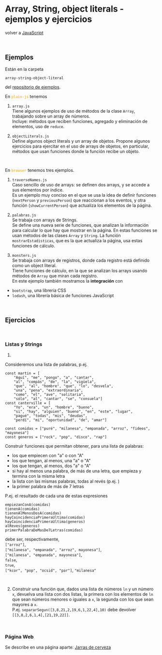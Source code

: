 # Array, String, object literals - ejemplos y ejercicios

volver a [JavaScript](./javascript-intro.md)

<br/>

## Ejemplos
Están en la carpeta 
```
array-string-object-literal
```
del [repositorio de ejemplos](https://github.com/obj2-material/javascript-dom).

En <span style="color: orange">`plain-js`</span> tenemos
1. `array.js`   
  Tiene algunos ejemplos de uso de métodos de la clase `Array`, trabajando sobre un array de números.  
  Incluye: métodos que reciben funciones, agregado y eliminación de elementos, uso de `reduce`.

2. `objectLiterals.js`  
  Define algunos object literals y un array de objetos.
  Propone algunos ejercicios para ejercitar en el uso de arrays de objetos, en particular, métodos que usan funciones donde la función recibe un objeto.

<br/>

En <span style="color: orange">`browser`</span> tenemos tres ejemplos.
1. `traverseNames.js`  
  Caso sencillo de uso de arrays: se definen dos arrays, y se accede a sus elementos por índice.  
  Es un ejemplo muy conciso en el que se usa la idea de definir funciones (`nextPerson` y `previousPerson`) que reaccionan a los eventos, y otra función (`showCurrentPerson`) que actualiza los elementos de la página.

2. `palabras.js`  
  Se trabaja con arrays de Strings.  
  Se define una nueva serie de funciones, que analizan la información para calcular lo que hay que mostrar en la página. 
  En estas funciones se usan métodos de las clases `Array` y `String`.
  La función `mostrarEstadisticas`, que es la que actualiza la página, usa estas funciones de cálculo.

3. `monsters.js`  
  Se trabaja con arrays de registros, donde cada registro está definido como un object literal.  
  Tiene funciones de cálculo, en la que se analizan los arrays usando métodos de `Array` que miran cada registro.  
  En este ejemplo también mostramos la **integración** con 
  - `bootstrap`, una librería CSS
  - `lodash`, una librería básica de funciones JavaScript
  
<br/>

## Ejercicios

<br/>

### Listas y Strings
1. 
  Consideremos una lista de palabras, p.ej.  

```
const martin = [
    "Aquí", "me", "pongo", "a", "cantar", 
    "al", "compás", "de", "la", "vigüela", 
    "que", "al", "hombre", "que", "lo", "desvela", 
    "una", "pena", "extraordinaria", 
    "como", "el", "ave", "solitaria", 
    "sólo", "al", "cantar", "se", "consuela"]
const canterville = [
    "Yo", "era", "un", "hombre", "bueno", 
    "si", "hay", "alguien", "bueno", "en", "este", "lugar", 
    "pagué", "todas", "mis", "deudas", 
    "perdí", "mi", "oportunidad", "de", "amar"]

const comidas = ["puré", "milanesa", "empanada", "arroz", "fideos", "mayonesa"]
const generos = ["rock", "pop", "disco", "rap"]
```

  Construir funciones que permitan obtener, para una lista de palabras:

  - los que empiecen con "a" o con "A"
  - los que tengan, al menos, una "a" o "A"
  - los que tengan, al menos, dos "a" o "A"
  - si hay al menos una palabra, de más de una letra, que empieza y termina con la misma letra
  - la lista con las mismas palabras, todas al revés (p.ej. )
  - la primer palabra de más de 7 letras

  P.ej. el resultado de cada una de estas expresiones  

```
empiezanConA(comidas)
tienenA(comidas)
tienenAlMenosDosA(comidas)
hayCoincidenciaPrimeraUltima(comidas)
hayCoincidenciaPrimeraUltima(generos)
alReves(generos)
primerPalabraDeMasDe7Letras(comidas)
```
  
  debe ser, respectivamente,  
  `["arroz"]`,  
  `["milanesa", "empanada", "arroz", mayonesa"]`,  
  `["milanesa", "empanada", mayonesa"]`,  
  `false`,  
  `true`,  
  `["kcor", "pop", "ocsid", "par"]`,
  `"milanesa"`  

  <br/>

2. Construir una función que, dados una lista de números `ln` y un número `x`, devuelva una lista con dos listas, la primera con los elementos de `ln` que sean números menores o iguales a `x`, la segunda con los que sean mayores a `x`.  
  P.ej. `separarSegun([3,8,21,2,19,6,1,22,4],10)` debe devolver `[[3,8,2,6,1,4],[21,19,22]]`.
  <br/>

<!--  
3. Construir una función que, dados una lista `lln` donde cada elemento es, a su vez, una lista de números, y un número `x`, devuelva una lista con las listas en `lln` donde está `x`.
  P.ej. `listasDondeEsta([[1,2,3],[4,8,13],[71,4,5,9],[2,5,6,1]],4)` debe devolver `[[4,8,13],[71,4,5,9]]`.
  <br/>
4. Construir la función `repetir(str,n)` que devuelve un String consistente en `n` copias del String `str`.
  P.ej. `repetir("pepo", 4)` debe devolver `"pepopepopepopepo"`.

<br/>

### Object literals
Considerar listas de registros de lluvia, con año, ciudad y milímetros caídos. P.ej.
```
let centroBuenosAires = [
    {year: 1902, city: 'Chas', mm: 822}, {year: 1903, city: 'Chas', mm: 901},
    {year: 1904, city: 'Chas', mm: 940}, 
    {year: 1902, city: 'Newton', mm: 749}, {year: 1903, city: 'Newton', mm: 748}, 
    {year: 1903, city: 'Villanueva', mm: 951}, {year: 1905, city: 'Villanueva', mm: 922},
    {year: 1902, city: 'Gral. Belgrano', mm: 883}
    ]
let misiones = [
    {year: 1902, city: 'Oberá', mm: 2304}, {year: 1903, city: 'Oberá', mm: 1891},
    {year: 1902, city: 'Andresito', mm: 1504}
]
```
Armar funciones que permitan, para una lista de registros de lluvia

  - cuánto llovió en un año en una ciudad.
    P.ej. `cuantoLlovioEn(centroBuenosAires, "Newton", 1903)` debe devolver `748`.
  - si hay al menos un registro de una ciudad.
    P.ej. `hayDatosDe(centroBuenosAires, "Jeppener")` y `hayDatosDe(centroBuenosAires, "Villanueva")` deben devolver `false` y `true` respectivamente.
  - los registros, con todos los datos, que correspondan a una cantidad de milímetros llovidos mayor a un número dado.  
    P.ej. `registrosQueExceden(centroBuenosAires, 930)` debe devolver  
    `[{year: 1904, city: 'Chas', mm: 940}, {year: 1903, city: 'Villanueva', mm: 951}]`.
  - cuánto llovió en total en una ciudad, sumando todos los años para los que hay registro.
    P.ej. `totalLluvias(centroBuenosAires,"Newton")` debe devolver `1497`.
  - si una ciudad está bien regada, o sea, tiene al menos dos registros, y en cada uno llovió al menos 900 mm. En `centroBuenosAires`, la única ciudad bien regada es Villanueva.
  - el registro (con todos los datos) con la mayor cantidad de lluvia. Para `centroBuenosAires`, es `{year: 1903, city: 'Villanueva', mm: 951}`.
  - para qué años hay registro en una ciudad. 
    P.ej. para `centroBuenosAires` debe devolver `[1902, 1903, 1904, 1905]` (en cualquier orden).
  - los registros de un año con ciudad y mm.
    P.ej., `registrosDelAnio(centroBuenosAires,1902)` tiene que devolver
  `[{city: 'Chas', mm: 822}, {city: 'Newton', mm: 749}, {city: 'Villanueva', mm: 951}]`.
  - (difícil) el resultado de agregar registros de una ciudad con este formato  
    `agregarRegistros(centroBuenosAires, "Ranchos", [{year: 1902, mm: 1041}, {year: 1903, mm: 1054}])`.  
    Tip: ver `Object.assign`.
  - (aún más difícil) lo mismo pero con este formato  
    `agregarRegistros(centroBuenosAires, "Ranchos", 1902, 1041, 1903, 1054)`  
    (alterna año y mm).
    Ver cantidad variable de argumentos.  
    Una variante más fácil es  
    `agregarRegistros(centroBuenosAires, "Ranchos", [1902, 1041, 1903, 1054])`.
-->

### Página Web
Se describe en una página aparte: [Jarras de cerveza](./jarras-de-cerveza.md)

  